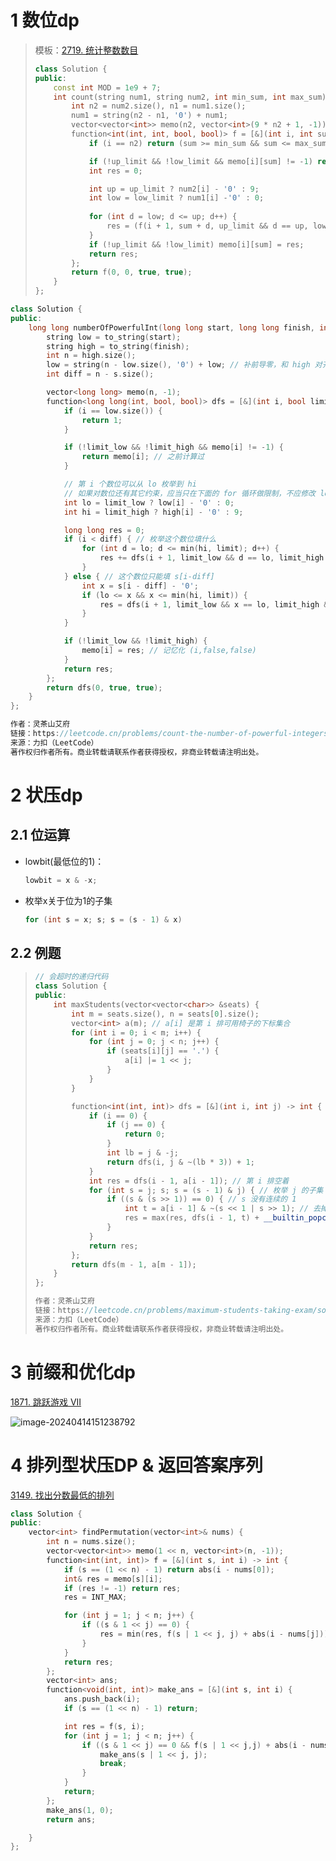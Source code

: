 # 1 数位dp

> 模板：[2719. 统计整数数目](https://leetcode.cn/problems/count-of-integers/)
>
> ```cpp
> class Solution {
> public:
>     const int MOD = 1e9 + 7;
>     int count(string num1, string num2, int min_sum, int max_sum) {
>         int n2 = num2.size(), n1 = num1.size();
>         num1 = string(n2 - n1, '0') + num1;
>         vector<vector<int>> memo(n2, vector<int>(9 * n2 + 1, -1));
>         function<int(int, int, bool, bool)> f = [&](int i, int sum, bool up_limit, bool low_limit) ->int {
>             if (i == n2) return (sum >= min_sum && sum <= max_sum) ? 1 : 0;
> 
>             if (!up_limit && !low_limit && memo[i][sum] != -1) return memo[i][sum];
>             int res = 0;
> 
>             int up = up_limit ? num2[i] - '0' : 9;
>             int low = low_limit ? num1[i] -'0' : 0;
>             
>             for (int d = low; d <= up; d++) {
>                 res = (f(i + 1, sum + d, up_limit && d == up, low_limit && d == low) + res) % MOD;
>             }
>             if (!up_limit && !low_limit) memo[i][sum] = res;
>             return res;
>         };
>         return f(0, 0, true, true);
>     }
> };
> ```
>
> 

```cpp
class Solution {
public:
    long long numberOfPowerfulInt(long long start, long long finish, int limit, string s) {
        string low = to_string(start);
        string high = to_string(finish);
        int n = high.size();
        low = string(n - low.size(), '0') + low; // 补前导零，和 high 对齐
        int diff = n - s.size();

        vector<long long> memo(n, -1);
        function<long long(int, bool, bool)> dfs = [&](int i, bool limit_low, bool limit_high) -> long long {
            if (i == low.size()) {
                return 1;
            }

            if (!limit_low && !limit_high && memo[i] != -1) {
                return memo[i]; // 之前计算过
            }

            // 第 i 个数位可以从 lo 枚举到 hi
            // 如果对数位还有其它约束，应当只在下面的 for 循环做限制，不应修改 lo 或 hi
            int lo = limit_low ? low[i] - '0' : 0;
            int hi = limit_high ? high[i] - '0' : 9;

            long long res = 0;
            if (i < diff) { // 枚举这个数位填什么
                for (int d = lo; d <= min(hi, limit); d++) {
                    res += dfs(i + 1, limit_low && d == lo, limit_high && d == hi);
                }
            } else { // 这个数位只能填 s[i-diff]
                int x = s[i - diff] - '0';
                if (lo <= x && x <= min(hi, limit)) {
                    res = dfs(i + 1, limit_low && x == lo, limit_high && x == hi);
                }
            }

            if (!limit_low && !limit_high) {
                memo[i] = res; // 记忆化 (i,false,false)
            }
            return res;
        };
        return dfs(0, true, true);
    }
};

作者：灵茶山艾府
链接：https://leetcode.cn/problems/count-the-number-of-powerful-integers/solutions/
来源：力扣（LeetCode）
著作权归作者所有。商业转载请联系作者获得授权，非商业转载请注明出处。
```







# 2 状压dp

## 2.1 位运算

- lowbit(最低位的1)：

  ```cpp
  lowbit = x & -x;
  ```

- 枚举x关于位为1的子集

  ```cpp
  for (int s = x; s; s = (s - 1) & x)
  ```

## 2.2 例题

> ```cpp
> // 会超时的递归代码
> class Solution {
> public:
>     int maxStudents(vector<vector<char>> &seats) {
>         int m = seats.size(), n = seats[0].size();
>         vector<int> a(m); // a[i] 是第 i 排可用椅子的下标集合
>         for (int i = 0; i < m; i++) {
>             for (int j = 0; j < n; j++) {
>                 if (seats[i][j] == '.') {
>                     a[i] |= 1 << j;
>                 }
>             }
>         }
> 
>         function<int(int, int)> dfs = [&](int i, int j) -> int {
>             if (i == 0) {
>                 if (j == 0) {
>                     return 0;
>                 }
>                 int lb = j & -j;
>                 return dfs(i, j & ~(lb * 3)) + 1;
>             }
>             int res = dfs(i - 1, a[i - 1]); // 第 i 排空着
>             for (int s = j; s; s = (s - 1) & j) { // 枚举 j 的子集 s
>                 if ((s & (s >> 1)) == 0) { // s 没有连续的 1
>                     int t = a[i - 1] & ~(s << 1 | s >> 1); // 去掉不能坐人的位置
>                     res = max(res, dfs(i - 1, t) + __builtin_popcount(s));
>                 }
>             }
>             return res;
>         };
>         return dfs(m - 1, a[m - 1]);
>     }
> };
> 
> 作者：灵茶山艾府
> 链接：https://leetcode.cn/problems/maximum-students-taking-exam/solutions/2580043/jiao-ni-yi-bu-bu-si-kao-dong-tai-gui-hua-9y5k/
> 来源：力扣（LeetCode）
> 著作权归作者所有。商业转载请联系作者获得授权，非商业转载请注明出处。
> ```
>





# 3 前缀和优化dp

[1871. 跳跃游戏 VII](https://leetcode.cn/problems/jump-game-vii/)

![image-20240414151238792](https://typora-dusong.oss-cn-chengdu.aliyuncs.com/image-20240414151238792.png)



# 4 排列型状压DP & 返回答案序列

[3149. 找出分数最低的排列](https://leetcode.cn/problems/find-the-minimum-cost-array-permutation/)

```cpp
class Solution {
public:
    vector<int> findPermutation(vector<int>& nums) {
        int n = nums.size();
        vector<vector<int>> memo(1 << n, vector<int>(n, -1));
        function<int(int, int)> f = [&](int s, int i) -> int {
            if (s == (1 << n) - 1) return abs(i - nums[0]);
            int& res = memo[s][i];
            if (res != -1) return res;
            res = INT_MAX;

            for (int j = 1; j < n; j++) {
                if ((s & 1 << j) == 0) {
                    res = min(res, f(s | 1 << j, j) + abs(i - nums[j]));
                }
            }
            return res;
        };
        vector<int> ans;
        function<void(int, int)> make_ans = [&](int s, int i) {
            ans.push_back(i);
            if (s == (1 << n) - 1) return;

            int res = f(s, i);
            for (int j = 1; j < n; j++) {
                if ((s & 1 << j) == 0 && f(s | 1 << j,j) + abs(i - nums[j]) == res) {
                    make_ans(s | 1 << j, j);
                    break;
                }
            }
            return;
        };
        make_ans(1, 0);
        return ans;

    }
};
```

